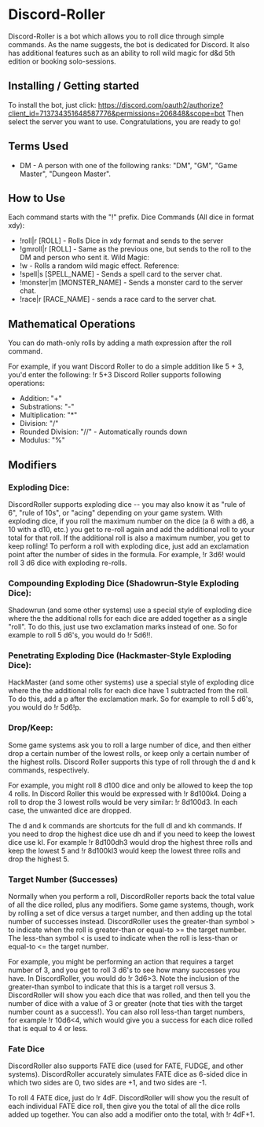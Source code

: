 # Discord-Roller

Discord-Roller is a bot which allows you to roll dice through simple commands. As the name suggests, the bot is dedicated for Discord.
It also has additional features such as an ability to roll wild magic for d&d 5th edition or booking solo-sessions.

## Installing / Getting started

To install the bot, just click: https://discord.com/oauth2/authorize?client_id=713734351648587776&permissions=206848&scope=bot
Then select the server you want to use.
Congratulations, you are ready to go!

## Terms Used
* DM - A person with one of the following ranks: "DM", "GM", "Game Master", "Dungeon Master".

## How to Use
Each command starts with the "!" prefix.
Dice Commands (All dice in format xdy):
* !roll|r [ROLL] - Rolls Dice in xdy format and sends to the server
* !gmroll|r [ROLL] - Same as the previous one, but sends to the roll to the DM and person who sent it.
Wild Magic:
* !w - Rolls a random wild magic effect.
Reference:
* !spell|s [SPELL_NAME] - Sends a spell card to the server chat.
* !monster|m [MONSTER_NAME] - Sends a monster card to the server chat.
* !race|r [RACE_NAME] - sends a race card to the server chat.

## Mathematical Operations
You can do math-only rolls by adding a math expression after the roll command.

For example, if you want Discord Roller to do a simple addition like 5 + 3, you'd enter the following:
!r 5+3
Discord Roller supports following operations:
* Addition: "+"
* Substrations: "-"
* Multiplication: "*"
* Division: "/"
* Rounded Division: "//" - Automatically rounds down
* Modulus: "%"


## Modifiers
### Exploding Dice:
DiscordRoller supports exploding dice -- you may also know it as "rule of 6", "rule of 10s", or "acing" depending on your game system. With exploding dice, if you roll the maximum number on the dice (a 6 with a d6, a 10 with a d10, etc.) you get to re-roll again and add the additional roll to your total for that roll. If the additional roll is also a maximum number, you get to keep rolling!
To perform a roll with exploding dice, just add an exclamation point after the number of sides in the formula. For example, !r 3d6! would roll 3 d6 dice with exploding re-rolls.

### Compounding Exploding Dice (Shadowrun-Style Exploding Dice):
Shadowrun (and some other systems) use a special style of exploding dice where the the additional rolls for each dice are added together as a single "roll". To do this, just use two exclamation marks instead of one. So for example to roll 5 d6's, you would do !r 5d6!!.

### Penetrating Exploding Dice (Hackmaster-Style Exploding Dice):
HackMaster (and some other systems) use a special style of exploding dice where the the additional rolls for each dice have 1 subtracted from the roll. To do this, add a p after the exclamation mark. So for example to roll 5 d6's, you would do !r 5d6!p.

### Drop/Keep:
Some game systems ask you to roll a large number of dice, and then either drop a certain number of the lowest rolls, or keep only a certain number of the highest rolls. Discord Roller supports this type of roll through the d and k commands, respectively.

For example, you might roll 8 d100 dice and only be allowed to keep the top 4 rolls. In Discord Roller this would be expressed with !r 8d100k4. Doing a roll to drop the 3 lowest rolls would be very similar: !r 8d100d3. In each case, the unwanted dice are dropped.

The d and k commands are shortcuts for the full dl and kh commands. If you need to drop the highest dice use dh and if you need to keep the lowest dice use kl. For example !r 8d100dh3 would drop the highest three rolls and keep the lowest 5 and !r 8d100kl3 would keep the lowest three rolls and drop the highest 5.

### Target Number (Successes)
Normally when you perform a roll, DiscordRoller reports back the total value of all the dice rolled, plus any modifiers. Some game systems, though, work by rolling a set of dice versus a target number, and then adding up the total number of successes instead. DiscordRoller uses the greater-than symbol > to indicate when the roll is greater-than or equal-to >= the target number. The less-than symbol < is used to indicate when the roll is less-than or equal-to <= the target number.

For example, you might be performing an action that requires a target number of 3, and you get to roll 3 d6's to see how many successes you have. In DiscordRoller, you would do !r 3d6>3. Note the inclusion of the greater-than symbol to indicate that this is a target roll versus 3. DiscordRoller will show you each dice that was rolled, and then tell you the number of dice with a value of 3 or greater (note that ties with the target number count as a success!). You can also roll less-than target numbers, for example !r 10d6<4, which would give you a success for each dice rolled that is equal to 4 or less.

### Fate Dice
DiscordRoller also supports FATE dice (used for FATE, FUDGE, and other systems). DiscordRoller accurately simulates FATE dice as 6-sided dice in which two sides are 0, two sides are +1, and two sides are -1.

To roll 4 FATE dice, just do !r 4dF. DiscordRoller will show you the result of each individual FATE dice roll, then give you the total of all the dice rolls added up together. You can also add a modifier onto the total, with !r 4dF+1.







